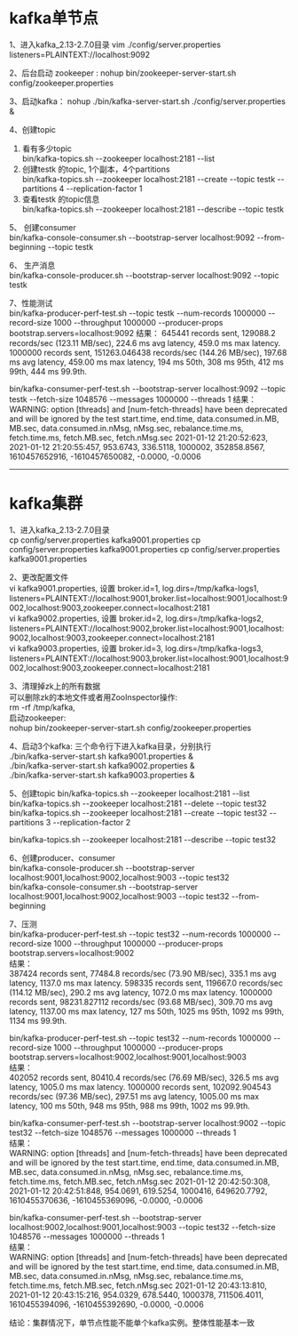 # kafka单节点
1、进入kafka_2.13-2.7.0目录
vim ./config/server.properties
listeners=PLAINTEXT://localhost:9092

2、后台启动 zookeeper : 
nohup bin/zookeeper-server-start.sh config/zookeeper.properties

3、启动kafka：
nohup ./bin/kafka-server-start.sh ./config/server.properties &

4、创建topic   
1.  看有多少topic   
bin/kafka-topics.sh --zookeeper localhost:2181 --list    
2.  创建testk 的topic, 1个副本，4个partitions    
bin/kafka-topics.sh --zookeeper localhost:2181 --create --topic testk --partitions 4  --replication-factor 1
3.  查看testk 的topic信息    
bin/kafka-topics.sh --zookeeper localhost:2181 --describe --topic testk

5、 创建consumer   
bin/kafka-console-consumer.sh --bootstrap-server localhost:9092 --from-beginning --topic testk

6、 生产消息  
bin/kafka-console-producer.sh --bootstrap-server localhost:9092 --topic testk

7、性能测试  
bin/kafka-producer-perf-test.sh --topic testk --num-records 1000000 --record-size 1000  --throughput 1000000 --producer-props bootstrap.servers=localhost:9092
结果：
645441 records sent, 129088.2 records/sec (123.11 MB/sec), 224.6 ms avg latency, 459.0 ms max latency.
1000000 records sent, 151263.046438 records/sec (144.26 MB/sec), 197.68 ms avg latency, 459.00 ms max latency, 194 ms 50th, 308 ms 95th, 412 ms 99th, 444 ms 99.9th.

bin/kafka-consumer-perf-test.sh --bootstrap-server  localhost:9092 --topic testk --fetch-size 1048576 --messages 1000000 --threads 1
结果：
WARNING: option [threads] and [num-fetch-threads] have been deprecated and will be ignored by the test
start.time, end.time, data.consumed.in.MB, MB.sec, data.consumed.in.nMsg, nMsg.sec, rebalance.time.ms, fetch.time.ms, fetch.MB.sec, fetch.nMsg.sec
2021-01-12 21:20:52:623, 2021-01-12 21:20:55:457, 953.6743, 336.5118, 1000002, 352858.8567, 1610457652916, -1610457650082, -0.0000, -0.0006

---
# kafka集群
1、进入kafka_2.13-2.7.0目录   
cp config/server.properties kafka9001.properties
cp config/server.properties kafka9001.properties
cp config/server.properties kafka9001.properties

2、更改配置文件   
vi kafka9001.properties, 设置 broker.id=1, log.dirs=/tmp/kafka-logs1, listeners=PLAINTEXT://localhost:9001,broker.list=localhost:9001,localhost:9002,localhost:9003,zookeeper.connect=localhost:2181   
vi kafka9002.properties, 设置 broker.id=2, log.dirs=/tmp/kafka-logs2, listeners=PLAINTEXT://localhost:9002,broker.list=localhost:9001,localhost:9002,localhost:9003,zookeeper.connect=localhost:2181   
vi kafka9003.properties, 设置 broker.id=3, log.dirs=/tmp/kafka-logs3, listeners=PLAINTEXT://localhost:9003,broker.list=localhost:9001,localhost:9002,localhost:9003,zookeeper.connect=localhost:2181   

3、清理掉zk上的所有数据   
可以删除zk的本地文件或者用ZooInspector操作:   
rm -rf /tmp/kafka,    
启动zookeeper:    
nohup bin/zookeeper-server-start.sh config/zookeeper.properties

4、启动3个kafka: 三个命令行下进入kafka目录，分别执行   
./bin/kafka-server-start.sh kafka9001.properties &   
./bin/kafka-server-start.sh kafka9002.properties &   
./bin/kafka-server-start.sh kafka9003.properties &   

5、创建topic
bin/kafka-topics.sh --zookeeper localhost:2181 --list    
bin/kafka-topics.sh --zookeeper localhost:2181 --delete --topic test32   
bin/kafka-topics.sh --zookeeper localhost:2181 --create --topic test32 --partitions 3  --replication-factor 2

bin/kafka-topics.sh --zookeeper localhost:2181 --describe --topic test32

6、创建producer、consumer   
bin/kafka-console-producer.sh --bootstrap-server localhost:9001,localhost:9002,localhost:9003 --topic test32   
bin/kafka-console-consumer.sh --bootstrap-server localhost:9001,localhost:9002,localhost:9003 --topic test32 --from-beginning   

7、压测   
bin/kafka-producer-perf-test.sh --topic test32 --num-records 1000000 --record-size 1000  --throughput 1000000 --producer-props bootstrap.servers=localhost:9002   
结果：   
387424 records sent, 77484.8 records/sec (73.90 MB/sec), 335.1 ms avg latency, 1137.0 ms max latency.
598335 records sent, 119667.0 records/sec (114.12 MB/sec), 290.2 ms avg latency, 1072.0 ms max latency.
1000000 records sent, 98231.827112 records/sec (93.68 MB/sec), 309.70 ms avg latency, 1137.00 ms max latency, 127 ms 50th, 1025 ms 95th, 1092 ms 99th, 1134 ms 99.9th.

bin/kafka-producer-perf-test.sh --topic test32 --num-records 1000000 --record-size 1000  --throughput 1000000 --producer-props bootstrap.servers=localhost:9002,localhost:9001,localhost:9003   
结果：   
402052 records sent, 80410.4 records/sec (76.69 MB/sec), 326.5 ms avg latency, 1005.0 ms max latency.
1000000 records sent, 102092.904543 records/sec (97.36 MB/sec), 297.51 ms avg latency, 1005.00 ms max latency, 100 ms 50th, 948 ms 95th, 988 ms 99th, 1002 ms 99.9th.

bin/kafka-consumer-perf-test.sh --bootstrap-server  localhost:9002 --topic test32 --fetch-size 1048576 --messages 1000000 --threads 1   
结果：   
WARNING: option [threads] and [num-fetch-threads] have been deprecated and will be ignored by the test
start.time, end.time, data.consumed.in.MB, MB.sec, data.consumed.in.nMsg, nMsg.sec, rebalance.time.ms, fetch.time.ms, fetch.MB.sec, fetch.nMsg.sec
2021-01-12 20:42:50:308, 2021-01-12 20:42:51:848, 954.0691, 619.5254, 1000416, 649620.7792, 1610455370636, -1610455369096, -0.0000, -0.0006

bin/kafka-consumer-perf-test.sh --bootstrap-server  localhost:9002,localhost:9001,localhost:9003 --topic test32 --fetch-size 1048576 --messages 1000000 --threads 1   
结果：   
WARNING: option [threads] and [num-fetch-threads] have been deprecated and will be ignored by the test
start.time, end.time, data.consumed.in.MB, MB.sec, data.consumed.in.nMsg, nMsg.sec, rebalance.time.ms, fetch.time.ms, fetch.MB.sec, fetch.nMsg.sec
2021-01-12 20:43:13:810, 2021-01-12 20:43:15:216, 954.0329, 678.5440, 1000378, 711506.4011, 1610455394096, -1610455392690, -0.0000, -0.0006

结论：集群情况下，单节点性能不能单个kafka实例。整体性能基本一致
